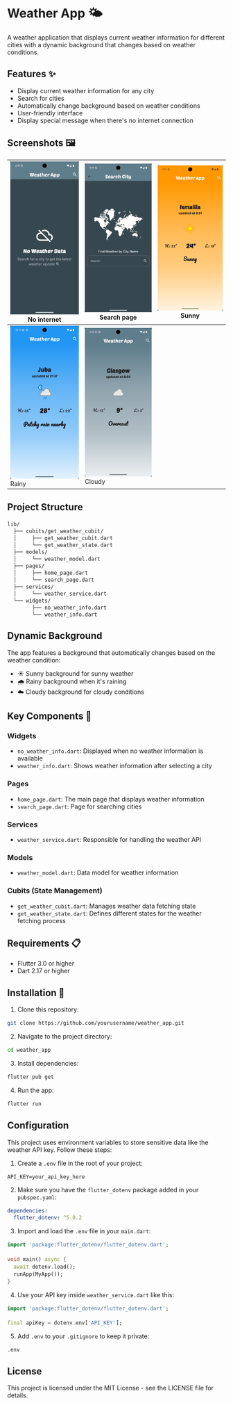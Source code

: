 # Weather App 🌤️

A weather application that displays current weather information for different cities with a dynamic background that changes based on weather conditions.

## Features ✨

- Display current weather information for any city
- Search for cities
- Automatically change background based on weather conditions
- User-friendly interface
- Display special message when there's no internet connection

## Screenshots 🖼️

| ![](assets/screenshots/Screenshot_1746596950.png) <br> No internet | ![](assets/screenshots/Screenshot_1746596962.png) <br> Search page | ![](assets/screenshots/Screenshot_1746597094.png) <br> Sunny |
|----------------------------|-----------------------------|--------------------------|
| ![](assets/screenshots/Screenshot_1746818290.png) <br> Rainy | ![](assets/screenshots/Screenshot_1746597816.png) <br> Cloudy |


## Project Structure

```
lib/
  ├── cubits/get_weather_cubit/
  │     ├── get_weather_cubit.dart
  │     └── get_weather_state.dart
  ├── models/
  │     └── weather_model.dart
  ├── pages/
  │     ├── home_page.dart
  │     └── search_page.dart
  ├── services/
  │     └── weather_service.dart
  └── widgets/
        ├── no_weather_info.dart
        └── weather_info.dart
```

## Dynamic Background

The app features a background that automatically changes based on the weather condition:
- ☀️ Sunny background for sunny weather
- 🌧️ Rainy background when it's raining
- ☁️ Cloudy background for cloudy conditions

## Key Components 🧩

### Widgets
- `no_weather_info.dart`: Displayed when no weather information is available
- `weather_info.dart`: Shows weather information after selecting a city

### Pages
- `home_page.dart`: The main page that displays weather information
- `search_page.dart`: Page for searching cities

### Services
- `weather_service.dart`: Responsible for handling the weather API

### Models
- `weather_model.dart`: Data model for weather information

### Cubits (State Management)
- `get_weather_cubit.dart`: Manages weather data fetching state
- `get_weather_state.dart`: Defines different states for the weather fetching process

## Requirements 📋

- Flutter 3.0 or higher
- Dart 2.17 or higher

## Installation 🚀

1. Clone this repository:
```bash
git clone https://github.com/yourusername/weather_app.git
```

2. Navigate to the project directory:
```bash
cd weather_app
```

3. Install dependencies:
```bash
flutter pub get
```

4. Run the app:
```bash
flutter run
```

## Configuration

This project uses environment variables to store sensitive data like the weather API key. Follow these steps:

1. Create a `.env` file in the root of your project:

```
API_KEY=your_api_key_here
```

2. Make sure you have the `flutter_dotenv` package added in your `pubspec.yaml`:

```yaml
dependencies:
  flutter_dotenv: ^5.0.2
```

3. Import and load the `.env` file in your `main.dart`:

```dart
import 'package:flutter_dotenv/flutter_dotenv.dart';

void main() async {
  await dotenv.load();
  runApp(MyApp());
}
```

4. Use your API key inside `weather_service.dart` like this:

```dart
import 'package:flutter_dotenv/flutter_dotenv.dart';

final apiKey = dotenv.env['API_KEY'];
```

5. Add `.env` to your `.gitignore` to keep it private:

```
.env
```

## License

This project is licensed under the MIT License - see the LICENSE file for details.
